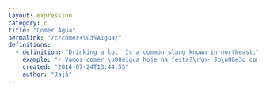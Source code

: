 ```yaml
---
layout: expression
category: c
title: "Comer Água"
permalink: "/c/comer+%C3%A1gua/"
definitions:
  - definition: "Drinking a lot! Is a common slang known in northeast."
    example: "- Vamos comer \u00e1gua hoje na festa?\r\n- Jo\u00e3o comeu tanta \u00e1gua ontem que acordou de ressaca."
    created: "2014-07-24T13:44:55"
    author: "Jajá"
---
```

